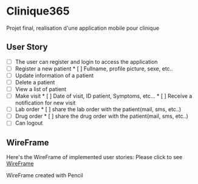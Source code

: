 # Clinique365

Projet final, realisation d'une application mobile pour clinique

##  User Story
* [ ]  The user can register and login to access the application
* [ ]  Register a new patient
       * [ ] Fullname, profile picture, sexe, etc..
* [ ]  Update information of a patient
* [ ]  Delete a patient
* [ ]  View a list of patient
* [ ]  Make visit
       * [ ] Date of visit, ID patient, Symptoms, etc...
       * [ ] Receive a notification for new visit
* [ ]  Lab order
       * [ ] share the lab order with the patient(mail, sms, etc..)
* [ ]  Drug order
       * [ ] share the drug order with the patient(mail, sms, etc..)    
* [ ]  Can logout

## WireFrame 

Here's the WireFrame of implemented user stories:
Please click to see [WireFrame](http://htmlpreview.github.io/?https://github.com/Clinique365/ProjetFinal/blob/master/Wireframe/index.html) 

WireFrame created with Pencil
